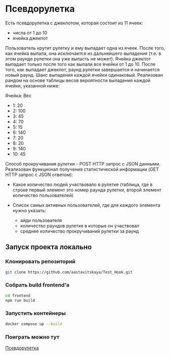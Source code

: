 # Псевдорулетка 
Есть псевдорулетка с джекпотом, которая состоит из 11 ячеек:
- числа от 1 до 10
- ячейка джекпот

Пользователь крутит рулетку и ему выпадает одна из ячеек. После того, как ячейка выпала, она исключается из дальнейшего выпадения (т.е. в этом раунде рулетки она уже выпасть не может). Ячейка джекпот выпадает только после того как выпали все ячейки от 1 до 10. После того, как выпадает джекпот, раунд рулетки завершается и начинается новый раунд. Шанс выпадения каждой ячейки одинаковый.
Реализован рандом на основе таблицы весов вероятности выпадения каждой ячейки, указанной ниже:

Ячейка: Вес
- 1:	20
- 2:	100
- 3:	45
- 4:	70
- 5:	15
- 6:	140
- 7:	20
- 8:	20
- 9:	140
- 10:	45

Способ прокручивания рулетки - POST HTTP запрос с JSON данными.
Реализован функционал получения статистической информации (GET HTTP запрос с JSON ответом):
- Какое количество людей участвовало в рулетке (таблица, где в строке первый элемент это номер раунда рулетки, второй элемент количество пользователей)
- Список самых активных пользователей, где для каждого элемента нужно указать:


  + айди пользователя
  + количество раундов рулетке в которые он участвовал
  + среднее количество прокручиваний рулетки за раунд

## Запуск проекта локально

### Клонировать репозиторий 

```bash
git clone https://github.com/aastavitskaya/Test_Hook.git
```

### Собрать build frontend'a

```bash
cd frontend
npm run build
```
### Запустить контейнеры

```bash
docker compose up --build
```


### Поиграть можно тут

[Псевдорулетка](http://79.174.82.190/)
